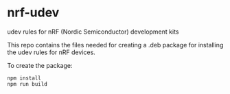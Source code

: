 

# nrf-udev

udev rules for nRF (Nordic Semiconductor) development kits


This repo contains the files needed for creating a .deb package for installing the udev rules for nRF devices.


To create the package:

```
npm install
npm run build
```
